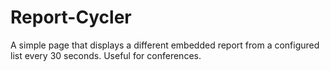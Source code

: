 # Report-Cycler
A simple page that displays a different embedded report from a configured list every 30 seconds. Useful for conferences.
